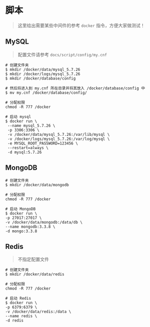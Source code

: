 # 脚本

> 这里给出需要某些中间件的参考 `docker` 指令，方便大家做测试！

## MySQL

> 配置文件请参考 `docs/script/config/my.cnf`

```
# 创建文件夹
$ mkdir /docker/data/mysql_5.7.26
$ mkdir /docker/logs/mysql_5.7.26
$ mkdir /docker/database/config

# 然后将进入到 my.cnf 所在目录并将其放入 /docker/database/config 中
$ mv my.cnf /docker/database/config/

# 分配权限
chmod -R 777 /docker

# 启动 mysql
$ docker run \
 --name mysql_5.7.26 \
 -p 3306:3306 \
 -v /docker/data/mysql_5.7.26:/var/lib/mysql \
 -v /docker/logs/mysql_5.7.26:/var/log/mysql \
 -e MYSQL_ROOT_PASSWORD=123456 \
 --restart=always \
 -d mysql:5.7.26
```

## MongoDB

```
# 创建文件夹
$ mkdir /docker/data/mongodb

# 分配权限
chmod -R 777 /docker

# 启动 MongoDB
$ docker run \
-p 27017:27017 \
-v /docker/data/mongodb:/data/db \
--name mongodb:3.3.8 \
-d mongo:3.3.8
```

## Redis

> 不指定配置文件

```
# 创建文件夹
$ mkdir /docker/data/redis

# 分配权限
chmod -R 777 /docker

# 启动 Redis
$ docker run \
-p 6379:6379 \
-v /docker/data/redis:/data \
--name redis \
-d redis
```
